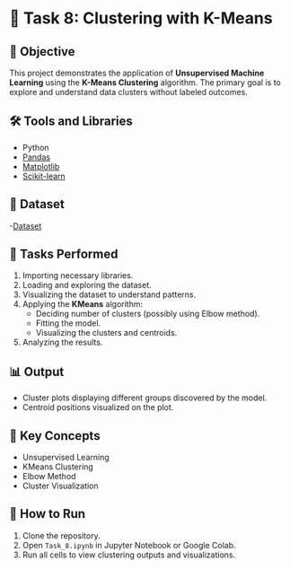 # 🧠 Task 8: Clustering with K-Means

## 🎯 Objective
This project demonstrates the application of **Unsupervised Machine Learning** using the **K-Means Clustering** algorithm. The primary goal is to explore and understand data clusters without labeled outcomes.

## 🛠️ Tools and Libraries
- Python
- [Pandas](https://pandas.pydata.org/)
- [Matplotlib](https://matplotlib.org/)
- [Scikit-learn](https://scikit-learn.org/stable/)

## 📁 Dataset
-[Dataset](https://www.kaggle.com/datasets/vjchoudhary7/customer-segmentation-tutorial-in-python)
## 🧪 Tasks Performed
1. Importing necessary libraries.
2. Loading and exploring the dataset.
3. Visualizing the dataset to understand patterns.
4. Applying the **KMeans** algorithm:
   - Deciding number of clusters (possibly using Elbow method).
   - Fitting the model.
   - Visualizing the clusters and centroids.
5. Analyzing the results.

## 📊 Output
- Cluster plots displaying different groups discovered by the model.
- Centroid positions visualized on the plot.

## 📌 Key Concepts
- Unsupervised Learning
- KMeans Clustering
- Elbow Method
- Cluster Visualization

## 🚀 How to Run
1. Clone the repository.
2. Open `Task_8.ipynb` in Jupyter Notebook or Google Colab.
3. Run all cells to view clustering outputs and visualizations.

